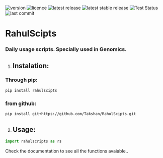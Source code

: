 ![version](https://badgen.net/pypi/v/pip/RahulScripts)
![licence](https://badgen.net/badge/license/MIT/blue)
![latest release](https://badgen.net/github/release/RahulScipts/RahulScipts)
![latest stable release](https://badgen.net/github/release/RahulScipts/RahulScipts/stable)
![Test Status](https://badgen.net/github/status/micromatch/micromatch/4.0.1)
![last commit](https://badgen.net/github/last-commit/rahulscipts)


# RahulScipts

### Daily usage scripts. Specially used in Genomics.

1. ## Instalation:

### Through pip:

```bash
pip install rahulscipts
```

### from github:

```bash
pip install git+https://github.com/Takshan/RahulScipts.git
```

2. ## Usage:

```python
import rahulscripts as rs
```

Check the documentation to see all the functions avaiable..
